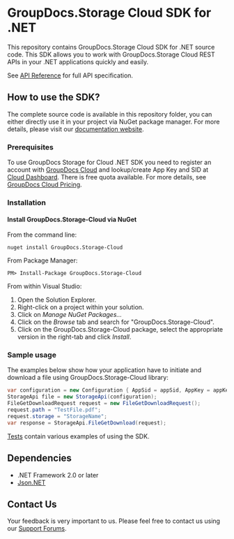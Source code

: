 # GroupDocs.Storage Cloud SDK for .NET
This repository contains GroupDocs.Storage Cloud SDK for .NET source code. This SDK allows you to work with GroupDocs.Storage Cloud REST APIs in your .NET applications quickly and easily.

See [API Reference](https://apireference.groupdocs.cloud/storage/) for full API specification.
## How to use the SDK?
The complete source code is available in this repository folder, you can either directly use it in your project via NuGet package manager. For more details, please visit our [documentation website](https://docs.groupdocs.cloud/display/gdstoragecloud/Home).

### Prerequisites

To use GroupDocs Storage for Cloud .NET SDK you need to register an account with [GroupDocs Cloud](https://www.groupdocs.cloud/) and lookup/create App Key and SID at [Cloud Dashboard](https://dashboard.groupdocs.cloud/#/apps). There is free quota available. For more details, see [GroupDocs Cloud Pricing](https://purchase.groupdocs.cloud/pricing).

### Installation

#### Install GroupDocs.Storage-Cloud via NuGet

From the command line:

	nuget install GroupDocs.Storage-Cloud

From Package Manager:

	PM> Install-Package GroupDocs.Storage-Cloud

From within Visual Studio:

1. Open the Solution Explorer.
2. Right-click on a project within your solution.
3. Click on *Manage NuGet Packages...*
4. Click on the *Browse* tab and search for "GroupDocs.Storage-Cloud".
5. Click on the GroupDocs.Storage-Cloud package, select the appropriate version in the right-tab and click *Install*.

### Sample usage

The examples below show how your application have to initiate and download a file using GroupDocs.Storage-Cloud library:
```csharp
var configuration = new Configuration { AppSid = appSid, AppKey = appKey };
StorageApi file = new StorageApi(configuration);
FileGetDownloadRequest request = new FileGetDownloadRequest();
request.path = "TestFile.pdf";
request.storage = "StorageName";
var response = StorageApi.FileGetDownload(request);

```

[Tests](GroupDocs.Storage.Cloud.Sdk.Test) contain various examples of using the SDK.

## Dependencies
- .NET Framework 2.0 or later
- [Json.NET](https://www.nuget.org/packages/Newtonsoft.Json)



## Contact Us
Your feedback is very important to us. Please feel free to contact us using our [Support Forums](https://forum.groupdocs.cloud/c/total).
